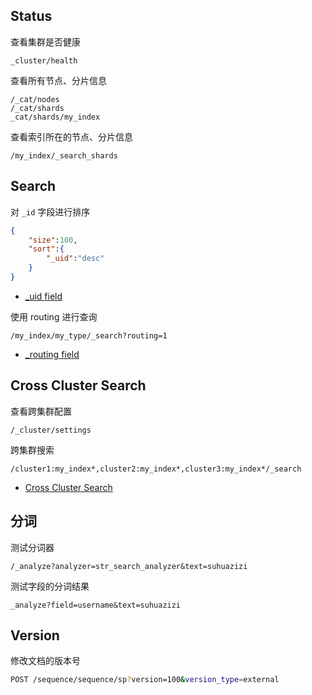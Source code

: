 ## Status

查看集群是否健康

```
_cluster/health
```

查看所有节点、分片信息

```
/_cat/nodes
/_cat/shards
_cat/shards/my_index
```

查看索引所在的节点、分片信息

```
/my_index/_search_shards
```


## Search

对 `_id` 字段进行排序

```json
{
    "size":100,
    "sort":{
        "_uid":"desc"
    }
}
```

- [_uid field](https://www.elastic.co/guide/en/elasticsearch/reference/5.5/mapping-uid-field.html)

使用 routing 进行查询

```
/my_index/my_type/_search?routing=1
```

- [_routing field](https://www.elastic.co/guide/en/elasticsearch/reference/current/mapping-routing-field.html)

## Cross Cluster Search

查看跨集群配置

```
/_cluster/settings
```

跨集群搜索

```
/cluster1:my_index*,cluster2:my_index*,cluster3:my_index*/_search
```

- [Cross Cluster Search](https://www.elastic.co/guide/en/kibana/current/management-cross-cluster-search.html#management-cross-cluster-search)

## 分词

测试分词器

```
/_analyze?analyzer=str_search_analyzer&text=suhuazizi
```

测试字段的分词结果

```
_analyze?field=username&text=suhuazizi
```

## Version

修改文档的版本号

```sh
POST /sequence/sequence/sp?version=100&version_type=external
```

